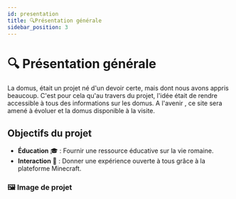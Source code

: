 ```yaml
---
id: presentation
title: 🔍Présentation générale
sidebar_position: 3
---
```


# 🔍 Présentation générale
La domus, était un projet né d'un devoir certe, mais dont nous avons appris beaucoup. C'est pour cela qu'au travers du projet, l'idée était de rendre accessible à tous des informations sur les domus. A l'avenir , ce site sera amené à évoluer et la domus disponible à la visite. 

## Objectifs du projet
- **Éducation** 🎓 : Fournir une ressource éducative sur la vie romaine.
- **Interaction** 🤝 : Donner une expérience ouverte à tous grâce à la plateforme Minecraft.
  

### 🖼️ Image de projet
